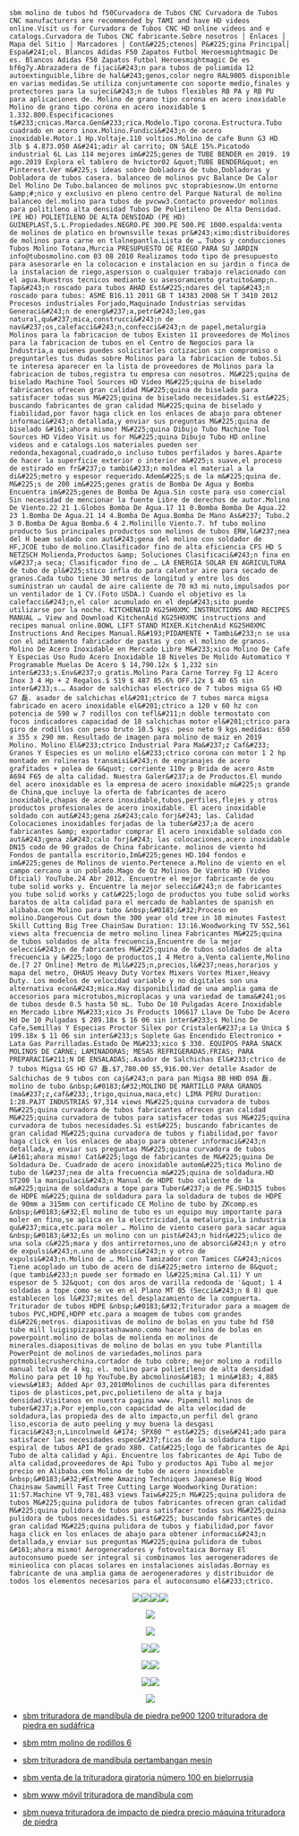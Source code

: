 
```
sbm molino de tubos hd f50Curvadora de Tubos CNC Curvadora de Tubos CNC manufacturers are recommended by TAMI and have HD videos online.Visit us for Curvadora de Tubos CNC HD online videos and e catalogs.Curvadora de Tubos CNC fabricante.Sobre nosotros │ Enlaces │ Mapa del Sitio │ Marcadores │ Cont&#225;ctenos│ P&#225;gina Principal│ Espa&#241;ol. Blancos Adidas F50 Zapatos Futbol Heroesmightmagic De es. Blancos Adidas F50 Zapatos Futbol Heroesmightmagic De es bf6g7y.Abrazadera de fijaci&#243;n para tubos de poliamida 12 autoextinguible,libre de hal&#243;genos,color negro RAL9005 disponible en varias medidas.Se utiliza conjuntamente con soporte medio,finales y protectores para la sujeci&#243;n de tubos flexibles RB PA y RB PU para aplicaciones de. Molino de grano tipo corona en acero inoxidable Molino de grano tipo corona en acero inoxidable $ 1.332.800.Especificaciones t&#233;cnicas.Marca.Gen&#233;rica.Modelo.Tipo corona.Estructura.Tubo cuadrado en acero inox.Molino.Fundici&#243;n de acero inoxidable.Motor.1 Hp.Voltaje.110 voltios.Molino de cafe Bunn G3 HD 3lb $ 4.873.050 A&#241;adir al carrito; ON SALE 15%.Picatodo industrial 6L Las 114 mejores im&#225;genes de TUBE BENDER en 2019. 19 ago.2019 Explora el tablero de hvictor02 &quot;TUBE BENDER&quot; en Pinterest.Ver m&#225;s ideas sobre Dobladora de tubo,Dobladoras y Dobladora de tubos casera. balanceo de molinos pvc Balance De Calor Del Molino De Tubo.balanceo de molinos pvc stoprabiesnow.Un entorno &amp;#;nico y exclusivo en pleno centro del Parque Natural de molino balanceo del.molino para tubos de pvcww3.Contacto proveedor molinos para politileno alta densidad Tubos De Polietileno De Alta Densidad.(PE HD) POLIETILENO DE ALTA DENSIDAD (PE HD) GUINEPLAST,S.L.Propiedades.NEGRO.PE 300.PE 500.PE 1000.espalda:venta de molinos de platico en brownsville texas pr&#243;ximo:distribuidores de molinos para carne en tlalnepantla.Lista de … Tubos y conducciones Tubos Molino Totana,Murcia PRESUPUESTO DE RIEGO PARA SU JARDIN info@tubosmolino.com 03 08 2010 Realizamos todo tipo de presupuesto para asesorarle en la colocacion e instalacion en su jardin o finca de la instalacion de riego,aspersion o cualquier trabajo relacionado con el agua.Nuestros tecnicos mediante su asesoramiento gratuito&amp;n. Tap&#243;n roscado para tubos AHAD Est&#225;ndares del tap&#243;n roscado para tubos: ASME B16.11 2011 GB T 14383 2008 SH T 3410 2012 Procesos industriales Forjado,Maquinado Industrias servidas Generaci&#243;n de energ&#237;a,petr&#243;leo,gas natural,qu&#237;mica,construcci&#243;n de nav&#237;os,calefacci&#243;n,confecci&#243;n de papel,metalurgia Molinos para la fabricacion de tubos Existen 11 proveedores de Molinos para la fabricacion de tubos en el Centro de Negocios para la Industria,a quienes puedes solicitarles cotizacion sin compromiso o preguntarles tus dudas sobre Molinos para la fabricacion de tubos.Si te interesa aparecer en la lista de proveedores de Molinos para la fabricacion de tubos,registra tu empresa con nosotros. M&#225;quina de biselado Machine Tool Sources HD Video M&#225;quina de biselado fabricantes ofrecen gran calidad M&#225;quina de biselado para satisfacer todas sus M&#225;quina de biselado necesidades.Si est&#225; buscando fabricantes de gran calidad M&#225;quina de biselado y fiabilidad,por favor haga click en los enlaces de abajo para obtener informaci&#243;n detallada,y enviar sus preguntas M&#225;quina de biselado &#161;ahora mismo! M&#225;quina Dibujo Tubo Machine Tool Sources HD Video Visit us for M&#225;quina Dibujo Tubo HD online videos and e catalogs.Los materiales pueden ser redonda,hexagonal,cuadrado,o incluso tubos perfilados y bares.Aparte de hacer la superficie exterior o interior m&#225;s suave,el proceso de estirado en fr&#237;o tambi&#233;n moldea el material a la di&#225;metro y espesor requerido.Adem&#225;s de la m&#225;quina de. M&#225;s de 200 im&#225;genes gratis de Bomba De Agua y Bomba Encuentra im&#225;genes de Bomba De Agua.Sin coste para uso comercial Sin necesidad de mencionar la fuente Libre de derechos de autor.Molino De Viento.22 21 1.Globos Bomba De Agua.17 11 0.Bomba Bomba De Agua.22 23 1.Bomba De Agua.21 14 4.Bomba De Agua.Bomba De Mano As&#237; Tubo.2 3 0.Bomba De Agua Bomba.6 4 2.Molinillo Viento.7. hf tubo molino producto Sus principales productos son molinos de tubos ERW,l&#237;nea del H beam soldado con aut&#243;gena del molino con soldador de HF,JCOE tubo de molino.Clasificador fino de alta eficiencia CFS HD S NETZSCH Molienda,Productos &amp; Soluciones Clasificaci&#243;n fina en v&#237;a seca; Clasificador fino de … LA ENERGIA SOLAR EN AGRICULTURA de tubo de pl&#225;stico infla do para calentar aire para secado de granos.Cada tubo tiene 30 metros de longitud y entre los dos suministran un caudal de aire caliente de 70 m3 mi nuto,impulsados por un ventilador de 1 CV.(Foto USDA.) Cuando el objetivo es la calefacci&#243;n,el calor acumulado en el dep&#243;sito puede utilizarse por la noche. KITCHENAID KG25H0XMC INSTRUCTIONS AND RECIPES MANUAL … View and Download KitchenAid KG25H0XMC instructions and recipes manual online.BOWL LIFT STAND MIXER.KitchenAid KG25H0XMC Instructions And Recipes Manual.R&#193;PIDAMENTE • Tambi&#233;n se usa con el aditamento fabricador de pastas y con el molino de granos. Molino De Acero Inoxidable en Mercado Libre M&#233;xico Molino De Cafe Y Especias Uso Rudo Acero Inoxidable 18 Niveles De Molido Automatico Y Programable Muelas De Acero $ 14,790.12x $ 1,232 sin inter&#233;s.Env&#237;o gratis.Molino Para Carne Torrey Fg 12 Acero Inox 3 4 Hp + 2 Regalos.$ 519 $ 487 85.6% OFF.12x $ 40 65 sin inter&#233;s.… Asador de salchichas electrico de 7 tubos migsa GS HD G7 磊. asador de salchichas el&#201;ctrico de 7 tubos marca migsa fabricado en acero inoxidable el&#201;ctrico a 120 v 60 hz con potencia de 590 w 7 rodillos con tefl&#211;n doble termostato con focos indicadores capacidad de 18 salchichas motor el&#201;ctrico para giro de rodillos con peso bruto 10.5 kgs. peso neto 9 kgs.medidas: 650 x 355 x 290 mm. Resultado de imagen para molino de maiz en 2019 Molino. Molino El&#233;ctrico Industrial Para Ma&#237;z Caf&#233; Granos Y Especies es un molino el&#233;ctrico corona con motor 1 2 hp montado en rolineras transmisi&#243;n de engranajes de acero grafitados + polea de 6&quot; corriente 110v p Brida de acero Astm A694 F65 de alta calidad. Nuestra Galer&#237;a de Productos.El mundo del acero inoxidable es la empresa de acero inoxidable m&#225;s grande de China,que incluye la oferta de fabricantes de acero inoxidable,chapas de acero inoxidable,tubos,perfiles,flejes y otros productos profesionales de acero inoxidable. El acero inoxidable soldado con aut&#243;gena z&#243;calo forj&#243; las. Calidad Colocaciones inoxidables forjadas de la tuber&#237;a de acero fabricantes &amp; exportador comprar El acero inoxidable soldado con aut&#243;gena z&#243;calo forj&#243; las colocaciones,acero inoxidable DN15 codo de 90 grados de China fabricante. molinos de viento hd Fondos de pantalla escritorio,Im&#225;genes HD.104 fondos e im&#225;genes de Molinos de viento.Pertenece a.Molino de viento en el campo cercano a un poblado.Mago de Oz Molinos De Viento HD (Video Oficial) YouTube.24 Abr 2012. Encuentre el mejor fabricante de you tube solid works y. Encuentre la mejor selecci&#243;n de fabricantes you tube solid works y cat&#225;logo de productos you tube solid works baratos de alta calidad para el mercado de hablantes de spanish en alibaba.com Molino para tubo &nbsp;&#0183;&#32;Proceso en molino.Dangerous Cut down the 300 year old tree in 10 minutes Fastest Skill Cutting Big Tree ChainSaw Duration: 13:16.Woodworking TV 552,561 views alta frecuencia de metro molino linea Fabricantes M&#225;quina de tubos soldados de alta frecuencia,Encuentre de la mejor selecci&#243;n de fabricantes M&#225;quina de tubos soldados de alta frecuencia y &#225;logo de productos,1 4 Metro a,Venta caliente,Molino de.[7 27 Online] Metro de Mil&#225;n,precios,l&#237;neas,horarios y mapa del metro, OHAUS Heavy Duty Vortex Mixers Vortex Mixer,Heavy Duty. Los modelos de velocidad variable y no digitales son una alternativa econ&#243;mica.Hay disponibilidad de una amplia gama de accesorios para microtubos,microplacas y una variedad de tama&#241;os de tubos desde 0.5 hasta 50 mL. Tubo De 10 Pulgadas Acero Inoxidable en Mercado Libre M&#233;xico Js Products 106617 Llave De Tubo De Acero Hd De 10 Pulgadas $ 289.18x $ 16 06 sin inter&#233;s Molino De Cafe,Semillas Y Especias Proctor Silex por Cristaler&#237;a La Unica $ 199.18x $ 11 06 sin inter&#233;s Soplete Gas Encendido Electronico + Lata Gas Parrilladas.Estado De M&#233;xico $ 330. EQUIPOS PARA SNACK MOLINOS DE CARNE; LAMINADORAS; MESAS REFRIGERADAS.FRIAS; PARA PREPARACI&#211;N DE ENSALADAS;.Asador de Salchichas El&#233;ctrico de 7 tubos Migsa GS HD G7 磊.$7,780.00 $5,916.00.Ver detalle Asador de Salchichas de 9 tubos con caj&#243;n para pan Migsa BB HHD 09A 磊. molino de tubo &nbsp;&#0183;&#32;MOLINO DE MARTILLO PARA GRANOS (ma&#237;z,caf&#233;,trigo,quinua,maca,etc) LIMA PERU Duration: 1:28.PAJT INDUSTRIAS 97,314 views M&#225;quina curvadora de tubos M&#225;quina curvadora de tubos fabricantes ofrecen gran calidad M&#225;quina curvadora de tubos para satisfacer todas sus M&#225;quina curvadora de tubos necesidades.Si est&#225; buscando fabricantes de gran calidad M&#225;quina curvadora de tubos y fiabilidad,por favor haga click en los enlaces de abajo para obtener informaci&#243;n detallada,y enviar sus preguntas M&#225;quina curvadora de tubos &#161;ahora mismo! Cat&#225;logo de fabricantes de M&#225;quina De Soldadura De. Cuadrado de acero inoxidable autom&#225;tica Molino de tubo de l&#237;nea de alta frecuencia m&#225;quina de soldadura.HD ST200 la manipulaci&#243;n Manual de HDPE tubo caliente de la m&#225;quina de soldadura a tope para Tuber&#237;a de PE.SHD315 tubos de HDPE m&#225;quina de soldadura para la soldadura de tubos de HDPE de 90mm a 315mm con certificado CE Molino de tubo by ZKcomp.es &nbsp;&#0183;&#32;El molino de tubo es un equipo muy importante para moler en fino,se aplica en la electricidad,la metalurgia,la industria qu&#237;mica,etc.para moler … Molino de viento casero para sacar agua &nbsp;&#0183;&#32;Es un molino con un pist&#243;n hidr&#225;ulico de una sola c&#225;mara y dos antirretornos,uno de absorci&#243;n y otro de expulsi&#243;n.uno de absorci&#243;n y otro de expulsi&#243;n.Molino de … Molino Tamizador con Tamices C&#243;nicos Tiene acoplado un tubo de acero de di&#225;metro interno de 8&quot; (que tambi&#233;n puede ser formado en l&#225;mina Cal.11) Y un espesor de 5 32&quot; con dos aros de varilla redonda de '&quot; 1 4 soldadas a tope como se ve en el Plano MT 05 (Secci&#243;n 8 8) que establecen los l&#237;mites del desplazamiento de la compuerta. Triturador de tubos HDPE &nbsp;&#0183;&#32;Triturador para a moagem de tubos PVC,HDPE,HDPP etc.para a moagem de tubos com grandes di&#226;metros. diapositivas de molino de bolas en you tube hd f50 tube mill luigispizzapastashawano.como hacer molino de bolas en powerpoint.molino de bolas de molienda en molinos de minerales.diapositivas de molino de bolas en you tube Plantilla PowerPoint de molinos de variedades,molinos para pptmobilecrusherchina.cortador de tubo cobre; mejor molino a rodillo manual tolva de 4 kg; el. molino para polietileno de alta densidad Molino para pet 10 hp YouTube.By abcmolinos&#183; 1 min&#183; 4,885 views&#183; Added Apr 03,2010Molinos de cuchillas para diferentes tipos de plasticos,pet,pvc,polietileno de alta y baja densidad.Visitanos en nuestra pagina www. Pipemill molinos de tuber&#237;a.Por ejemplo,con capacidad de alta velocidad de soldadura,las propieda des de alto impacto,un perfil del grano liso,escoria de auto peeling y muy buena la desgasi ficaci&#243;n,Lincolnweld &#174; SPX80 ™ est&#225; dise&#241;ado para satisfacer las necesidades espec&#237;ficas de la soldadura tipo espiral de tubos API de grado X80. Cat&#225;logo de fabricantes de Api Tubo de alta calidad y Api. Encuentre los fabricantes de Api Tubo de alta calidad,proveedores de Api Tubo y productos Api Tubo al mejor precio en Alibaba.com Molino de tubo de acero inoxidable &nbsp;&#0183;&#32;#Extreme Amazing Techniques Japanese Big Wood Chainsaw Sawmill Fast Tree Cutting Large Woodworking Duration: 11:57.Machine VT 9,781,483 views Taiw&#225;n M&#225;quina pulidora de tubos M&#225;quina pulidora de tubos fabricantes ofrecen gran calidad M&#225;quina pulidora de tubos para satisfacer todas sus M&#225;quina pulidora de tubos necesidades.Si est&#225; buscando fabricantes de gran calidad M&#225;quina pulidora de tubos y fiabilidad,por favor haga click en los enlaces de abajo para obtener informaci&#243;n detallada,y enviar sus preguntas M&#225;quina pulidora de tubos &#161;ahora mismo! Aerogeneradores y fotovoltaica Bornay El autoconsumo puede ser integral si combinamos los aerogeneradores de minieolica con placas solares en instalaciones aisladas.Bornay es fabricante de una amplia gama de aerogeneradores y distribuidor de todos los elementos necesarios para el autoconsumo el&#233;ctrico. 
```

<div align="center">

<a href="https://es-mill.shibang-china.com/github&k=sbm+molino+de+tubos+hd+f50"><img src="https://static.shibang-china.com/es/mill/index.jpg"></a><a href="https://es-mill.shibang-china.com/materials.htmlgithub&k=sbm+molino+de+tubos+hd+f50"><img src="https://static.shibang-china.com/es/mill/materials.jpg"></a><a href="https://es-mill.shibang-china.com/about.htmlgithub&k=sbm+molino+de+tubos+hd+f50"><img src="https://static.shibang-china.com/es/mill/about.jpg"></a><a href="https://es-mill.shibang-china.com/contact.htmlgithub&k=sbm+molino+de+tubos+hd+f50"><img src="https://static.shibang-china.com/es/mill/contact.jpg"></a>

<a href="https://es-mill.shibang-china.com/github&k=sbm+molino+de+tubos+hd+f50"><img src="https://static.shibang-china.com/es/mill/banner.jpg"></a>

<a href="https://swt.shibang-china.com/github&k=sbm+molino+de+tubos+hd+f50"><img src="https://static.shibang-china.com/es/mill/chat.jpg"></a>

<a href="https://es-mill.shibang-china.com/products/vertical-roller-mill.htmlgithub&k=sbm+molino+de+tubos+hd+f50"><img src="https://static.shibang-china.com/es/mill/vertical.jpg"></a><a href="https://es-mill.shibang-china.com/products/raymond-mill.htmlgithub&k=sbm+molino+de+tubos+hd+f50"><img src="https://static.shibang-china.com/es/mill/raymond.jpg"></a>

<a href="https://es-mill.shibang-china.com/products/ultrafine-grinding-mill.htmlgithub&k=sbm+molino+de+tubos+hd+f50"><img src="https://static.shibang-china.com/es/mill/ultrafine.jpg"></a><a href="https://es-mill.shibang-china.com/products/trapezium-grinding-mill.htmlgithub&k=sbm+molino+de+tubos+hd+f50"><img src="https://static.shibang-china.com/es/mill/trapezium.jpg"></a>

<a href="https://es-mill.shibang-china.com/products/ball-mill.htmlgithub&k=sbm+molino+de+tubos+hd+f50"><img src="https://static.shibang-china.com/es/mill/ball.jpg"></a><a href="https://es-mill.shibang-china.com/products/hammer-mill.htmlgithub&k=sbm+molino+de+tubos+hd+f50"><img src="https://static.shibang-china.com/es/mill/hammer.jpg"></a>

<a href="https://swt.shibang-china.com/github&k=sbm+molino+de+tubos+hd+f50"><img src="https://static.shibang-china.com/es/mill/case.jpg"></a>

</div>


* [sbm trituradora de mandíbula de piedra pe900 1200 trituradora de piedra en sudáfrica](sbm%20trituradora%20de%20mand%C3%ADbula%20de%20piedra%20pe900%201200%20trituradora%20de%20piedra%20en%20sud%C3%A1frica.md)

* [sbm mtm molino de rodillos 6](sbm%20mtm%20molino%20de%20rodillos%206.md)

* [sbm trituradora de mandíbula pertambangan mesin](sbm%20trituradora%20de%20mand%C3%ADbula%20pertambangan%20mesin.md)

* [sbm venta de la trituradora giratoria número 100 en bielorrusia](sbm%20venta%20de%20la%20trituradora%20giratoria%20n%C3%BAmero%20100%20en%20bielorrusia.md)

* [sbm www móvil trituradora de mandíbula com](sbm%20www%20m%C3%B3vil%20trituradora%20de%20mand%C3%ADbula%20com.md)

* [sbm nueva trituradora de impacto de piedra precio máquina trituradora de piedra](sbm%20nueva%20trituradora%20de%20impacto%20de%20piedra%20precio%20m%C3%A1quina%20trituradora%20de%20piedra.md)